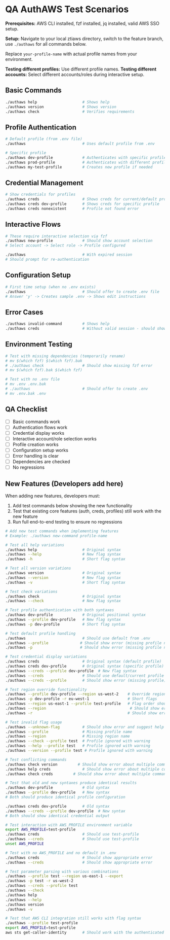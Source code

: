 # QA AuthAWS Test Scenarios

**Prerequisites:** AWS CLI installed, fzf installed, jq installed, valid AWS SSO setup.

**Setup:** Navigate to your local ztiaws directory, switch to the feature branch, use `./authaws` for all commands below.

Replace `your-profile-name` with actual profile names from your environment.

**Testing different profiles:** Use different profile names. **Testing different accounts:** Select different accounts/roles during interactive setup.

## Basic Commands
```bash
./authaws help                    # Shows help
./authaws version                 # Shows version
./authaws check                   # Verifies requirements
```

## Profile Authentication
```bash
# Default profile (from .env file)
./authaws                         # Uses default profile from .env

# Specific profile
./authaws dev-profile             # Authenticates with specific profile
./authaws prod-profile            # Authenticates with different profile
./authaws my-test-profile         # Creates new profile if needed
```

## Credential Management
```bash
# Show credentials for profiles
./authaws creds                   # Shows creds for current/default profile
./authaws creds dev-profile       # Shows creds for specific profile
./authaws creds nonexistent       # Profile not found error
```

## Interactive Flows
```bash
# These require interactive selection via fzf
./authaws new-profile             # Should show account selection
# Select account -> Select role -> Profile configured

./authaws                         # With expired session
# Should prompt for re-authentication
```

## Configuration Setup
```bash
# First time setup (when no .env exists)
./authaws                         # Should offer to create .env file
# Answer 'y' -> Creates sample .env -> Shows edit instructions
```

## Error Cases
```bash
./authaws invalid-command         # Shows help
./authaws creds                   # Without valid session - should show instructions
```

## Environment Testing
```bash
# Test with missing dependencies (temporarily rename)
# mv $(which fzf) $(which fzf).bak
# ./authaws check                 # Should show missing fzf error
# mv $(which fzf).bak $(which fzf)

# Test with no .env file
# mv .env .env.bak
# ./authaws                       # Should offer to create .env
# mv .env.bak .env
```

## QA Checklist
- [ ] Basic commands work
- [ ] Authentication flows work
- [ ] Credential display works
- [ ] Interactive account/role selection works
- [ ] Profile creation works
- [ ] Configuration setup works
- [ ] Error handling is clear
- [ ] Dependencies are checked
- [ ] No regressions

## New Features (Developers add here)
When adding new features, developers must:
1. Add test commands below showing the new functionality
2. Test that existing core features (auth, creds, profiles) still work with the new feature
3. Run full end-to-end testing to ensure no regressions

```bash
# Add new test commands when implementing features
# Example: ./authaws new-command profile-name

# Test all help variations
./authaws help                    # Original syntax
./authaws --help                  # New flag syntax
./authaws -h                      # Short flag syntax

# Test all version variations
./authaws version                 # Original syntax
./authaws --version               # New flag syntax
./authaws -v                      # Short flag syntax

# Test check variations
./authaws check                   # Original syntax
./authaws --check                 # New flag syntax

# Test profile authentication with both syntaxes
./authaws dev-profile             # Original positional syntax
./authaws --profile dev-profile   # New flag syntax
./authaws -p dev-profile          # Short flag syntax

# Test default profile handling
./authaws                         # Should use default from .env
./authaws --profile              # Should show error (missing profile name)
./authaws -p                     # Should show error (missing profile name)

# Test credential display variations
./authaws creds                   # Original syntax (default profile)
./authaws creds dev-profile       # Original syntax (specific profile)
./authaws --creds --profile dev-profile  # New flag syntax
./authaws --creds                 # Should use default/current profile
./authaws --creds --profile       # Should show error (missing profile)

# Test region override functionality
./authaws --profile dev-profile --region us-west-2    # Override region
./authaws -p dev-profile -r eu-west-1                 # Short flags
./authaws --region us-east-1 --profile test-profile   # Flag order shouldn't matter
./authaws --region                                     # Should show error (missing region)
./authaws -r                                          # Should show error (missing region)

# Test invalid flag usage
./authaws --unknown-flag          # Should show error and suggest help
./authaws --profile               # Missing profile name
./authaws --region                # Missing region name
./authaws --check --profile test  # Profile ignored with warning
./authaws --help --profile test   # Profile ignored with warning
./authaws --version --profile test # Profile ignored with warning

# Test conflicting commands
./authaws check version         # Should show error about multiple commands
./authaws help creds              # Should show error about multiple commands
./authaws check creds         # Should show error about multiple commands

# Test that old and new syntaxes produce identical results
./authaws dev-profile             # Old syntax
./authaws --profile dev-profile   # New syntax
# Both should produce identical profile configuration

./authaws creds dev-profile       # Old syntax
./authaws --creds --profile dev-profile  # New syntax
# Both should show identical credential output

# Test interaction with AWS_PROFILE environment variable
export AWS_PROFILE=test-profile
./authaws creds                   # Should use test-profile
./authaws --creds                 # Should use test-profile
unset AWS_PROFILE

# Test with no AWS_PROFILE and no default in .env
./authaws creds                   # Should show appropriate error
./authaws --creds                 # Should show appropriate error

# Test parameter parsing with various combinations
./authaws --profile test --region us-east-1 --export
./authaws -p test -r us-west-2
./authaws --creds --profile test
./authaws --check
./authaws help
./authaws --help
./authaws version
./authaws -v

# Test that AWS CLI integration still works with flag syntax
./authaws --profile test-profile
export AWS_PROFILE=test-profile
aws sts get-caller-identity       # Should work with the authenticated profile
```
